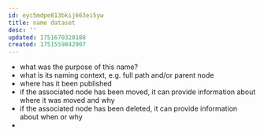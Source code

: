 ```yaml
---
id: eyc5mdpe813bkij663ei5yw
title: name dataset
desc: ''
updated: 1751670328188
created: 1751559842907
---
```


- what was the purpose of this name?
- what is its naming context, e.g. full path and/or parent node
- where has it been published
- if the associated node has been moved, it can provide information about where it was moved and why
- if the associated node has been deleted, it can provide information about when or why
- 